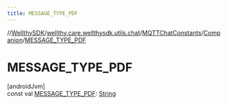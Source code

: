 ```yaml
---
title: MESSAGE_TYPE_PDF
---
```

//[WellthySDK](../../../../index.html)/[wellthy.care.wellthysdk.utils.chat](../../index.html)/[MQTTChatConstants](../index.html)/[Companion](index.html)/[MESSAGE_TYPE_PDF](-m-e-s-s-a-g-e_-t-y-p-e_-p-d-f.html)



# MESSAGE_TYPE_PDF



[androidJvm]\
const val [MESSAGE_TYPE_PDF](-m-e-s-s-a-g-e_-t-y-p-e_-p-d-f.html): [String](https://kotlinlang.org/api/latest/jvm/stdlib/kotlin/-string/index.html)




